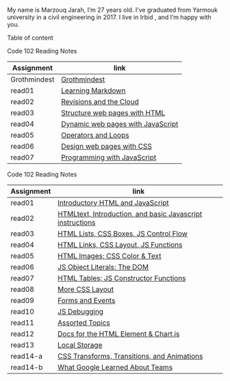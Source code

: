 My name is Marzouq Jarah, I’m 27 years old. I’ve graduated from Yarmouk university in a civil engineering in 2017. I live in Irbid , and I’m happy with you.

Table of content

Code 102 Reading Notes

Assignment | link
------------ | -------------
Grothmindest| [Grothmindest](Growthmindset)
read01 |[Learning Markdown](read1)
read02 |[	Revisions and the Cloud](read2)
read03|[Structure web pages with HTML](read3)
read04|[Dynamic web pages with JavaScript](read4)
read05|[Operators and Loops](read5)
read06|[Design web pages with CSS](read6)
read07|[Programming with JavaScript](read7)


Code 102 Reading Notes


Assignment | link
------------ | -------------
read01|[Introductory HTML and JavaScript](https://marzooqjarrah.github.io/Reading-notes/201/class01)
read02|[HTMLtext, Introduction, and basic Javascript instructions](https://marzooqjarrah.github.io/Reading-notes/201/class02)
read03|[HTML Lists, CSS Boxes, JS Control Flow](https://marzooqjarrah.github.io/Reading-notes/201/class03)
read04|[HTML Links, CSS Layout, JS Functions](https://marzooqjarrah.github.io/Reading-notes/201/class04)
read05|[ HTML Images; CSS Color & Text](https://marzooqjarrah.github.io/Reading-notes/201/class05)
read06|[ JS Object Literals; The DOM](https://marzooqjarrah.github.io/Reading-notes/201/class06)
read07|[ HTML Tables; JS Constructor Functions](https://marzooqjarrah.github.io/Reading-notes/201/class07)
read08|[ More CSS Layout](https://marzooqjarrah.github.io/Reading-notes/201/class08)
read09|[  Forms and Events](https://marzooqjarrah.github.io/Reading-notes/201/class09)
read10|[ JS Debugging](https://marzooqjarrah.github.io/Reading-notes/201/class10)
read11|[Assorted Topics](https://marzooqjarrah.github.io/Reading-notes/201/class11)
read12|[Docs for the HTML <canvas> Element & Chart.js](https://marzooqjarrah.github.io/Reading-notes/201/class12)
read13|[Local Storage](https://marzooqjarrah.github.io/Reading-notes/201/class13)
read14-a|[CSS Transforms, Transitions, and Animations](https://marzooqjarrah.github.io/Reading-notes/201/class14)
read14-b|[What Google Learned About Teams](https://marzooqjarrah.github.io/Reading-notes/201/class14-b)



